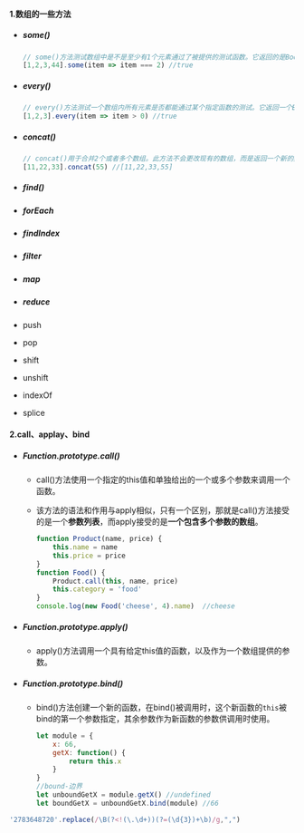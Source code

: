 #### 1.数组的一些方法

- ##### some()

  ```javascript
  // some()方法测试数组中是不是至少有1个元素通过了被提供的测试函数。它返回的是Boolean类型的值。
  [1,2,3,44].some(item => item === 2) //true
  ```

- ##### every()

  ```javascript
  // every()方法测试一个数组内所有元素是否都能通过某个指定函数的测试。它返回一个Boolean值 。
  [1,2,3].every(item => item > 0) //true
  ```

- ##### concat()

  ```javascript
  // concat()用于合并2个或者多个数组。此方法不会更改现有的数组，而是返回一个新的数组。
  [11,22,33].concat(55) //[11,22,33,55]
  ```

- ##### find()

- ##### forEach

- ##### findIndex

- ##### filter

- ##### map

- ##### reduce

- push

- pop

- shift

- unshift

- indexOf

- splice

#### 2.call、applay、bind

- ##### Function.prototype.call()

  - call()方法使用一个指定的this值和单独给出的一个或多个参数来调用一个函数。

  - 该方法的语法和作用与apply相似，只有一个区别，那就是call()方法接受的是一个**参数列表**，而apply接受的是**一个包含多个参数的数组**。

    ```javascript
    function Product(name, price) {
        this.name = name
        this.price = price
    }
    function Food() {
        Product.call(this, name, price)
        this.category = 'food'
    }
    console.log(new Food('cheese', 4).name)  //cheese
    ```

- ##### Function.prototype.apply()

  - apply()方法调用一个具有给定this值的函数，以及作为一个数组提供的参数。

- ##### Function.prototype.bind()

  - bind()方法创建一个新的函数，在bind()被调用时，这个新函数的`this`被bind的第一个参数指定，其余参数作为新函数的参数供调用时使用。

    ```javascript
    let module = {
        x: 66,
        getX: function() {
            return this.x
        }
    }
    //bound-边界
    let unboundGetX = module.getX() //undefined
    let boundGetX = unboundGetX.bind(module) //66
    ```

    

```javascript
'2783648720'.replace(/\B(?<!(\.\d+))(?=(\d{3})+\b)/g,",")
```

